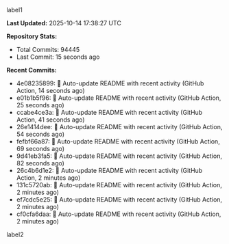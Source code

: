
label1 
<!-- ACTIVITY_START -->
**Last Updated:** 2025-10-14 17:38:27 UTC

**Repository Stats:**
- Total Commits: 94445
- Last Commit: 15 seconds ago

**Recent Commits:**
- 4e08235899: 🤖 Auto-update README with recent activity (GitHub Action, 14 seconds ago)
- e01b1b5f96: 🤖 Auto-update README with recent activity (GitHub Action, 25 seconds ago)
- ccabe4ce3a: 🤖 Auto-update README with recent activity (GitHub Action, 41 seconds ago)
- 26e1414dee: 🤖 Auto-update README with recent activity (GitHub Action, 54 seconds ago)
- fefbf66a87: 🤖 Auto-update README with recent activity (GitHub Action, 69 seconds ago)
- 9d41eb3fa5: 🤖 Auto-update README with recent activity (GitHub Action, 82 seconds ago)
- 26c4b6d1e2: 🤖 Auto-update README with recent activity (GitHub Action, 2 minutes ago)
- 131c5720ab: 🤖 Auto-update README with recent activity (GitHub Action, 2 minutes ago)
- ef7cdc5e25: 🤖 Auto-update README with recent activity (GitHub Action, 2 minutes ago)
- cf0cfa6daa: 🤖 Auto-update README with recent activity (GitHub Action, 2 minutes ago)
<!-- ACTIVITY_END -->

label2
